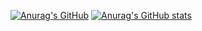 [![Anurag's GitHub](https://github-readme-stats.vercel.app/api?username=Aluisius95&custom_title=Aluisius95's%20GitHub%20Stats&show_icons=true&theme=default#gh-light-mode-only)](https://github.com/anuraghazra/github-readme-stats#gh-light-mode-only)
[![Anurag's GitHub stats](https://github-readme-stats.vercel.app/api?username=Aluisius95&custom_title=Aluisius95's%20GitHub%20Stats&show_icons=true&&theme=merko#gh-dark-mode-only)](https://github.com/anuraghazra/github-readme-stats#gh-dark-mode-only)

<!--
**Aluisius95/Aluisius95** is a ✨ _special_ ✨ repository because its `README.md` (this file) appears on your GitHub profile.

Here are some ideas to get you started:

- 🔭 I’m currently working on ...
- 🌱 I’m currently learning ...
- 👯 I’m looking to collaborate on ...
- 🤔 I’m looking for help with ...
- 💬 Ask me about ...
- 📫 How to reach me: ...
- 😄 Pronouns: ...
- ⚡ Fun fact: ...
-->
